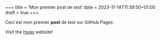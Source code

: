 +++
title = 'Mon premier post de test'
date = 2023-11-14T11:39:50+01:00
draft = true
+++


Ceci est mon premier **post** de test sur GitHub Pages

Visit the [Hugo](https://gohugo.io) website!